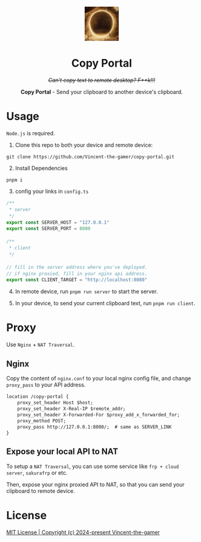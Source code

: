 <p align="center">
    <img src="./.github/portal.png" style="height: 90px;"/>
</p>

<h1 align="center">
    Copy Portal
</h1>

<p align="center">
    <i>
        <strike>
            Can't copy text to remote desktop? F**k!!!
        </strike>
    </i>
</p>

<p align="center">
   <b>Copy Portal</b> - Send your clipboard to another device's clipboard.
</p>

# Usage
`Node.js` is required.

1. Clone this repo to both your device and remote device: 

```shell
git clone https://github.com/Vincent-the-gamer/copy-portal.git
```

2. Install Dependencies
```shell
pnpm i
```

3. config your links in `config.ts`
```typescript
/**
 * server
 */
export const SERVER_HOST = "127.0.0.1"
export const SERVER_PORT = 8080

/**
 * client
 */

// fill in the server address where you've deployed.
// if nginx proxied, fill in your nginx api address.
export const CLIENT_TARGET = "http://localhost:8080"
```

4. In remote device, run `pnpm run server` to start the server.

5. In your device, to send your current clipboard text, run `pnpm run client`.

# Proxy 

Use `Nginx` + `NAT Traversal`. 

## Nginx
Copy the content of `nginx.conf` to your local nginx config file, and change `proxy_pass` to your API address.

```nginx
location /copy-portal {
    proxy_set_header Host $host;
    proxy_set_header X-Real-IP $remote_addr;
    proxy_set_header X-Forwarded-For $proxy_add_x_forwarded_for;
    proxy_method POST;
    proxy_pass http://127.0.0.1:8080/;  # same as SERVER_LINK
}
```

## Expose your local API to NAT

To setup a `NAT Traversal`, you can use some service like `frp + cloud server`, `sakurafrp` or etc.

Then, expose your nginx proxied API to NAT, so that you can send your clipboard to remote device.


# License

[MIT License | Copyright (c) 2024-present Vincent-the-gamer](./LICENSE)
